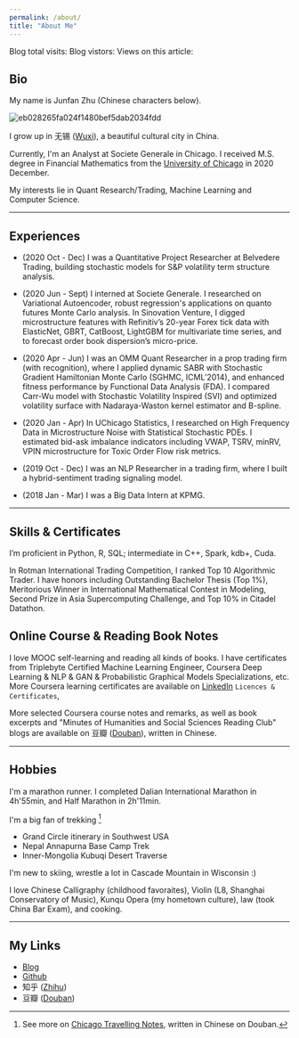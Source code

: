 ```yaml
---
permalink: /about/
title: "About Me"
---
```


<script async src="//busuanzi.ibruce.info/busuanzi/2.3/busuanzi.pure.mini.js">
</script>

<span id="busuanzi_container_site_pv">
    Blog total visits: <span id="busuanzi_value_site_pv"></span>
</span>

<span id="busuanzi_container_site_pv">
    Blog vistors: <span id="busuanzi_value_site_uv"></span>
</span>

<span id="busuanzi_container_site_pv">
    Views on this article: <span id="busuanzi_value_page_pv"></span>
</span>




## __Bio__

My name is Junfan Zhu (Chinese characters below).

![eb028265fa024f1480bef5dab2034fdd](https://user-images.githubusercontent.com/56275127/119562808-64c9da80-bd6c-11eb-990c-983fe77af963.png)

I grow up in 无锡 ([Wuxi](https://en.wikipedia.org/wiki/Wuxi)), a beautiful cultural city in China.

Currently, I'm an Analyst at Societe Generale in Chicago. I received M.S. degree in Financial Mathematics from the [University of Chicago](https://www.uchicago.edu/) in 2020 December. 

My interests lie in Quant Research/Trading, Machine Learning and Computer Science.

---

## __Experiences__

- (2020 Oct - Dec) I was a Quantitative Project Researcher at Belvedere Trading, building stochastic models for S&P volatility term structure analysis. 

- (2020 Jun - Sept) I interned at Societe Generale. I researched on Variational Autoencoder, robust regression's applications on quanto futures Monte Carlo analysis. In Sinovation Venture, I digged microstructure features with Refinitiv’s 20-year Forex tick data with ElasticNet, GBRT, CatBoost, LightGBM for multivariate time series, and to forecast order book dispersion’s micro-price.

- (2020 Apr - Jun) I was an OMM Quant Researcher in a prop trading firm (with recognition), where I applied dynamic SABR with Stochastic Gradient Hamiltonian Monte Carlo (SGHMC, ICML’2014), and enhanced fitness performance by Functional Data Analysis (FDA). I compared Carr-Wu model with Stochastic Volatility Inspired (SVI) and optimized volatility surface with Nadaraya-Waston kernel estimator and B-spline. 

- (2020 Jan - Apr) In UChicago Statistics, I researched on High Frequency Data in Microstructure Noise with Statistical Stochastic PDEs. I estimated bid-ask imbalance indicators including VWAP, TSRV, minRV, VPIN microstructure for Toxic Order Flow risk metrics. 

- (2019 Oct - Dec) I was an NLP Researcher in a trading firm, where I built a hybrid-sentiment trading signaling model. 

- (2018 Jan - Mar) I was a Big Data Intern at KPMG.

---

## __Skills & Certificates__

I’m proficient in Python, R, SQL; intermediate in C++, Spark, kdb+, Cuda. 

In Rotman International Trading Competition, I ranked Top 10 Algorithmic Trader. I have honors including Outstanding Bachelor Thesis (Top 1%), Meritorious Winner in International Mathematical Contest in Modeling, Second Prize in Asia Supercomputing Challenge, and Top 10% in Citadel Datathon. 

## __Online Course & Reading Book Notes__

I love MOOC self-learning and reading all kinds of books. I have certificates from Triplebyte Certified Machine Learning Engineer, Coursera Deep Learning & NLP & GAN & Probabilistic Graphical Models Specializations, etc. More Coursera learning certificates are available on [LinkedIn](https://www.linkedin.com/in/junfan-zhu/) `Licences & Certificates`, 

More selected Coursera course notes and remarks, as well as book excerpts and "Minutes of Humanities and Social Sciences Reading Club" blogs are available on 豆瓣 ([Douban](https://www.douban.com/people/junfanz/notes)), written in Chinese.

---

## __Hobbies__

I'm a marathon runner. I completed Dalian International Marathon in 4h'55min, and Half Marathon in 2h'11min. 

I'm a big fan of trekking [^1]

- Grand Circle itinerary in Southwest USA
- Nepal Annapurna Base Camp Trek
- Inner-Mongolia Kubuqi Desert Traverse

I'm new to skiing, wrestle a lot in Cascade Mountain in Wisconsin :) 

I love Chinese Calligraphy (childhood favoraites), Violin (L8, Shanghai Conservatory of Music), Kunqu Opera (my hometown culture), law (took China Bar Exam), and cooking. 

[^1]: See more on [Chicago Travelling Notes](https://www.douban.com/note/796577749/), written in Chinese on Douban.

---

## __My Links__

- [Blog](https://junfanz1.github.io/)  
- [Github](https://github.com/junfanz1)  
- 知乎 ([Zhihu](https://www.zhihu.com/people/zhu-jun-fan-33))  
- 豆瓣 ([Douban](https://www.douban.com/people/junfanz/notes))
